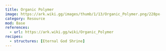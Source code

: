 ```yaml
---
title: Organic Polymer
image: https://ark.wiki.gg/images/thumb/1/13/Organic_Polymer.png/228px-Organic_Polymer.png
category: Resource
mod: Base
references:
  - url: https://ark.wiki.gg/wiki/Organic_Polymer
recipes:
  - structures: [Eternal God Shrine]
---
```

